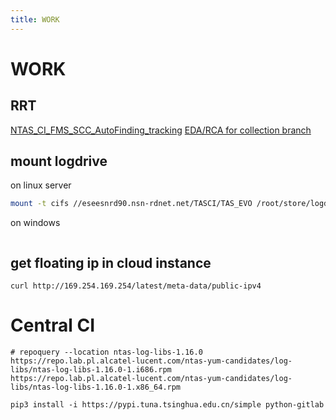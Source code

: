 ```yaml
---
title: WORK
---
```


# WORK

## RRT
[NTAS_CI_FMS_SCC_AutoFinding_tracking](https://nokia.sharepoint.com/:x:/r/sites/NTAS_CI_FMS_SCC/_layouts/15/Doc.aspx?sourcedoc=%7B385E9FCA-C4D9-43A5-8E0A-3B4CDA140E07%7D&file=NTAS_CI_FMS_SCC_AutoFinding_tracking.xlsx&action=default&mobileredirect=true)
[EDA/RCA for collection branch](https://confluence.int.net.nokia.com/pages/viewpage.action?spaceKey=TASRnD&title=RRT+Failures+in+Collection+Branch+and+ECMS+Integration)




## mount logdrive
on linux server
```bash
mount -t cifs //eseesnrd90.nsn-rdnet.net/TASCI/TAS_EVO /root/store/logdrive -o user=manexec -o password=Testing2016q4 -o nobrl -o vers=3.0
```

on windows
```
```

## get floating ip in cloud instance
```
curl http://169.254.169.254/latest/meta-data/public-ipv4
```

# Central CI
```
# repoquery --location ntas-log-libs-1.16.0
https://repo.lab.pl.alcatel-lucent.com/ntas-yum-candidates/log-libs/ntas-log-libs-1.16.0-1.i686.rpm
https://repo.lab.pl.alcatel-lucent.com/ntas-yum-candidates/log-libs/ntas-log-libs-1.16.0-1.x86_64.rpm

pip3 install -i https://pypi.tuna.tsinghua.edu.cn/simple python-gitlab
```

